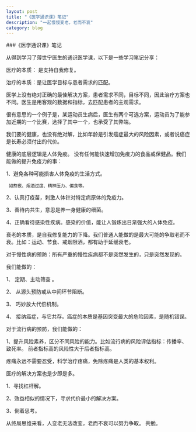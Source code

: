 ```yaml
---
layout: post
title: "《医学通识课》笔记"
description: "一起慢慢变老，老而不衰"
category: blog
---
```


###《医学通识课》笔记

从得到学习了薄世宁医生的通识医学课，以下是一些学习笔记分享：



医疗的本质： 是支持自我修复。 

治疗的本质：是让医学目标与患者需求的匹配。 



医学上没有绝对正确的最佳解决方案，患者需求不同，目标不同，因此治疗方案也不同。医生是用客观的数据和指标，去匹配患者的主观需求。



很有意思的一个例子是，某运动员生病后，医生有两个可选方案，运动员为了能参加近期的一个比赛，选择了其中一个，也承受了其弊端。 



我们要的健康，也没有绝对解，比如年龄是引发癌症最大的风险因素，或者说癌症是长寿必须付出的代价。 



健康的底层逻辑是人体免疫。 没有任何能快速增加免疫力的食品或保健品。我们能做的提升免疫力的事：

1、避免各种可能损害人体免疫的生活方式。

     如熬夜、烟酒过度、精神压力、偏食等。

2、认真打疫苗，刺激人体针对特定病原体的免疫力。

3、善待内共生，意思是养一身健康的细菌。

4、正确看待感染性疾病。感染的价值，能让人锻炼出日渐强大的人体免疫。



衰老的本质，是自我修复能力的下降。我们普通人能做的是最大可能的争取老而不衰。比如：运动、节食、戒烟限酒，都有助于延缓衰老。



对于慢性病的预防：所有严重的慢性疾病都不是突然发生的，只是突然发现的。 

我们能做的：

1、 定期、主动筛查 。

2、 从源头预防或从中间环节阻断。

3、 巧妙放大代偿机制。

4、 接纳癌症，与它共存。癌症的本质是基因突变最大的危险因素，是随机错误。



对于流行病的预防，我们能做的：

1、提升风险素养，区分不同风险的能力。比如流行病的风险评估指标：传播率、致死率。 前者指标高的风险性大于后者指标高。





疼痛永远不需要忍受，科学治疗疼痛，免除疼痛是人类的基本权利。 



医疗的解决方案也是少即是多。

1、寻找杠杆解。

2、效益相似的情况下，寻求代价最小的解决方案。 

3、倒着思考。 



从终局思维来看，人变老无法改变，老而不衰可以努力争取。 共勉。
